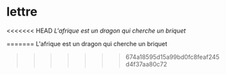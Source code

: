 # lettre
<<<<<<< HEAD
*L'afrique est un dragon qui cherche un briquet*

=======
L'afrique est un dragon qui cherche un briquet
>>>>>>> 674a18595d15a99bd0fc8feaf245d4f37aa80c72
